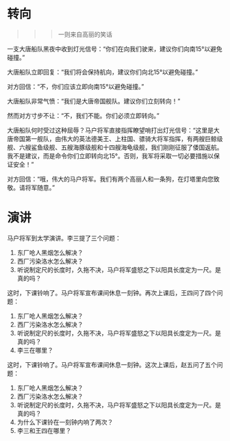# 转向

>>> 一则来自高丽的笑话

一支大唐船队黑夜中收到灯光信号：“你们在向我们驶来，建议你们向南15°以避免碰撞。”

大唐船队立即回复：“我们将会保持航向，建议你们向北15°以避免碰撞。”

对方回信：“不，你们应该立即向南15°以避免碰撞。”

大唐船队非常气愤：“我们是大唐帝国舰队。建议你们立刻转向！”

然而对方寸步不让：“不，我们不能。你们必须立即转向。”

大唐船队何时受过这种屈辱？马户将军直接指挥瞭望哨打出灯光信号：“这里是大唐帝国第一舰队，由伟大的英法德美王、上柱国、骠骑大将军指挥，有两艘巨鲸级舰、六艘鲨鱼级舰、五艘海豚级舰和十四艘海龟级舰，我们刚刚征服了倭国返航。我不是建议，而是命令你们立即转向北15°。否则，我军将采取一切必要措施以保证安全！”

对方回信：“哦，伟大的马户将军。我们有两个高丽人和一条狗，在灯塔里向您致敬。请将军随意。”

# 演讲

马户将军到太学演讲。李三提了三个问题：
1. 东厂呛人黑烟怎么解决？
2. 西厂污染洛水怎么解决？
3. 听说制定尺的长度时，久拖不决，马户将军盛怒之下以阳具长度定为一尺。是真的吗？

这时，下课铃响了。马户将军宣布课间休息一刻钟。再次上课后，王四问了四个问题：

1. 东厂呛人黑烟怎么解决？
2. 西厂污染洛水怎么解决？
3. 听说制定尺的长度时，久拖不决，马户将军盛怒之下以阳具长度定为一尺。是真的吗？
4. 李三在哪里？

这时，下课铃响了。马户将军宣布课间休息一刻钟。这次上课后，赵五问了五个问题：

1. 东厂呛人黑烟怎么解决？
2. 西厂污染洛水怎么解决？
3. 听说制定尺的长度时，久拖不决，马户将军盛怒之下以阳具长度定为一尺。是真的吗？
4. 为什么下课铃在一刻钟内响了两次？
5. 李三和王四在哪里？